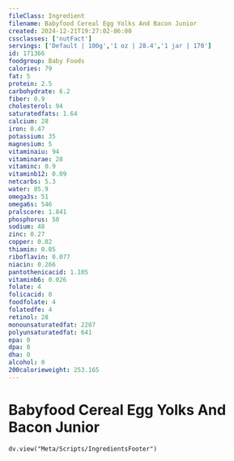 ```yaml
---
fileClass: Ingredient
filename: Babyfood Cereal Egg Yolks And Bacon Junior
created: 2024-12-21T19:27:02-06:00
cssclasses: ['nutFact']
servings: ['Default | 100g','1 oz | 28.4','1 jar | 170']
id: 171366
foodgroup: Baby Foods
calories: 79
fat: 5
protein: 2.5
carbohydrate: 6.2
fiber: 0.9
cholesterol: 94
saturatedfats: 1.64
calcium: 28
iron: 0.47
potassium: 35
magnesium: 5
vitaminaiu: 94
vitaminarae: 28
vitaminc: 0.9
vitaminb12: 0.09
netcarbs: 5.3
water: 85.9
omega3s: 51
omega6s: 546
pralscore: 1.841
phosphorus: 50
sodium: 48
zinc: 0.27
copper: 0.02
thiamin: 0.05
riboflavin: 0.077
niacin: 0.266
pantothenicacid: 1.105
vitaminb6: 0.026
folate: 4
folicacid: 0
foodfolate: 4
folatedfe: 4
retinol: 28
monounsaturatedfat: 2207
polyunsaturatedfat: 641
epa: 0
dpa: 0
dha: 0
alcohol: 0
200calorieweight: 253.165
---
```


# Babyfood Cereal Egg Yolks And Bacon Junior

```dataviewjs
dv.view("Meta/Scripts/IngredientsFooter")
```